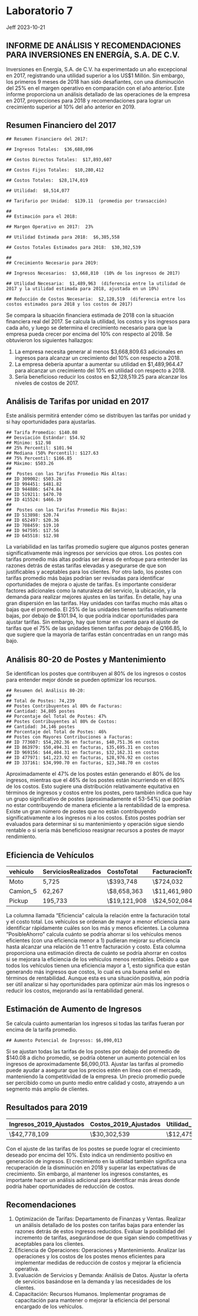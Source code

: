 Laboratorio 7
================
Jeff
2023-10-21

## INFORME DE ANÁLISIS Y RECOMENDACIONES PARA INVERSIONES EN ENERGÍA, S.A. DE C.V.

Inversiones en Energía, S.A. de C.V. ha experimentado un año excepcional
en 2017, registrando una utilidad superior a los US\$1 Millón. Sin
embargo, los primeros 9 meses de 2018 han sido desafiantes, con una
disminución del 25% en el margen operativo en comparación con el año
anterior. Este informe proporciona un análisis detallado de las
operaciones de la empresa en 2017, proyecciones para 2018 y
recomendaciones para lograr un crecimiento superior al 10% del año
anterior en 2019.

## Resumen Financiero del 2017

    ## Resumen Financiero del 2017:

    ## Ingresos Totales:  $36,688,096

    ## Costos Directos Totales:  $17,893,607

    ## Costos Fijos Totales:  $10,280,412

    ## Costos Totales:  $28,174,019

    ## Utilidad:  $8,514,077

    ## Tarifario por Unidad:  $139.11  (promedio por transacción)

    ## 
    ## Estimación para el 2018:

    ## Margen Operativo en 2017:  23%

    ## Utilidad Estimada para 2018:  $6,385,558

    ## Costos Totales Estimados para 2018:  $30,302,539

    ## 
    ## Crecimiento Necesario para 2019:

    ## Ingresos Necesarios:  $3,668,810  (10% de los ingresos de 2017)

    ## Utilidad Necesaria:  $1,489,963  (diferencia entre la utilidad de 2017 y la utilidad estimada para 2018, ajustada en un 10%)

    ## Reducción de Costos Necesaria:  $2,128,519  (diferencia entre los costos estimados para 2018 y los costos de 2017)

Se compara la situación financiera estimada de 2018 con la situación
financiera real del 2017. Se calcula la utilidad, los costos y los
ingresos para cada año, y luego se determina el crecimiento necesario
para que la empresa pueda crecer por encima del 10% con respecto al
2018. Se obtuvieron los siguientes hallazgos:

1.  La empresa necesita generar al menos \$3,668,809.63 adicionales en
    ingresos para alcanzar un crecimiento del 10% con respecto a 2018.
2.  La empresa debería apuntar a aumentar su utilidad en \$1,489,964.47
    para alcanzar un crecimiento del 10% en utilidad con respecto a
    2018.
3.  Sería beneficioso reducir los costos en \$2,128,519.25 para alcanzar
    los niveles de costos de 2017.

## Análisis de Tarifas por unidad en 2017

Este análisis permitirá entender cómo se distribuyen las tarifas por
unidad y si hay oportunidades para ajustarlas.

    ## Tarifa Promedio: $140.08
    ## Desviación Estándar: $54.92
    ## Mínimo: $12.98
    ## 25% Percentil: $101.94
    ## Mediana (50% Percentil): $127.63
    ## 75% Percentil: $166.85
    ## Máximo: $503.26 
    ## 
    ##  Postes con las Tarifas Promedio Más Altas:
    ## ID 309002: $503.26
    ## ID 994451: $481.82
    ## ID 944886: $474.84
    ## ID 519211: $470.70
    ## ID 415524: $466.19 
    ## 
    ##  Postes con las Tarifas Promedio Más Bajas:
    ## ID 513898: $20.74
    ## ID 652497: $20.36
    ## ID 708459: $19.10
    ## ID 947595: $17.56
    ## ID 645518: $12.98

La variabilidad en las tarifas promedio sugiere que algunos postes
generan significativamente más ingresos por servicios que otros. Los
postes con tarifas promedio más altas podrías ser áreas de enfoque para
entender las razones detrás de estas tarifas elevadas y asegurarse de
que son justificables y aceptables para los clientes. Por otro lado, los
postes con tarifas promedio más bajas podrían ser revisadas para
identificar oportunidades de mejora o ajuste de tarifas. Es importante
considerar factores adicionales como la naturaleza del servicio, la
ubicación, y la demanda para realizar mejores ajustes en las tarifas. En
detalle, hay una gran dispersión en las tarifas. Hay unidades con
tarifas mucho más altas o bajas que el promedio. El 25% de las unidades
tienen tarifas relativamente bajas, por debajo de \$101.94, lo que
podría indicar oportunidades para ajustar tarifas. Sin embargo, hay que
tomar en cuenta para el ajuste de tarifas que el 75% de las unidades
tienen tarifas por debajo de Q166.85, lo que sugiere que la mayoría de
tarifas están concentradas en un rango más bajo.

## Análisis 80-20 de Postes y Mantenimiento

Se identifican los postes que contribuyen al 80% de los ingresos o
costos para entender mejor dónde se pueden optimizar los recursos.

    ## Resumen del Análisis 80-20:
    ## 
    ## Total de Postes: 74,239
    ## Postes Contribuyentes al 80% de Facturas:
    ## Cantidad: 34,805 postes
    ## Porcentaje del Total de Postes: 47%
    ## Postes Contribuyentes al 80% de Costos:
    ## Cantidad: 34,146 postes
    ## Porcentaje del Total de Postes: 46%
    ## Postes con Mayores Contribuciones a Facturas:
    ## ID 773607: $54,202.36 en facturas, $40,751.36 en costos
    ## ID 863979: $50,494.31 en facturas, $35,695.31 en costos
    ## ID 969156: $44,404.31 en facturas, $32,162.31 en costos
    ## ID 477971: $41,223.92 en facturas, $28,976.92 en costos
    ## ID 337161: $34,990.70 en facturas, $23,348.70 en costos

Aproximadamente el 47% de los postes están generando el 80% de los
ingresos, mientras que el 46% de los postes están incurriendo en el 80%
de los costos. Esto sugiere una distribución relativamente equitativa en
términos de ingresos y costos entre los postes, pero también indica que
hay un grupo significativo de postes (aproximadamente el 53-54%) que
podrían no estar contribuyendo de manera eficiente a la rentabilidad de
la empresa. Existe un gran número de postes que no están contribuyendo
significativamente a los ingresos ni a los costos. Estos postes podrían
ser evaluados para determinar si su mantenimiento y operación sigue
siendo rentable o si sería más beneficioso reasignar recursos a postes
de mayor rendimiento.

## Eficiencia de Vehículos

<table>
<thead>
<tr>
<th style="text-align:left;">
vehiculo
</th>
<th style="text-align:left;">
ServiciosRealizados
</th>
<th style="text-align:left;">
CostoTotal
</th>
<th style="text-align:left;">
FacturacionTotal
</th>
<th style="text-align:left;">
Eficiencia
</th>
<th style="text-align:left;">
PosibleAhorro
</th>
</tr>
</thead>
<tbody>
<tr>
<td style="text-align:left;">
Moto
</td>
<td style="text-align:left;">
5,725
</td>
<td style="text-align:left;">
\$393,748
</td>
<td style="text-align:left;">
\$724,032
</td>
<td style="text-align:left;">
1.839%
</td>
<td style="text-align:left;">
\$0
</td>
</tr>
<tr>
<td style="text-align:left;">
Camion_5
</td>
<td style="text-align:left;">
62,267
</td>
<td style="text-align:left;">
\$8,658,363
</td>
<td style="text-align:left;">
\$11,461,980
</td>
<td style="text-align:left;">
1.324%
</td>
<td style="text-align:left;">
\$0
</td>
</tr>
<tr>
<td style="text-align:left;">
Pickup
</td>
<td style="text-align:left;">
195,733
</td>
<td style="text-align:left;">
\$19,121,908
</td>
<td style="text-align:left;">
\$24,502,084
</td>
<td style="text-align:left;">
1.281%
</td>
<td style="text-align:left;">
\$0
</td>
</tr>
</tbody>
</table>

La columna llamada “Eficiencia” calcula la relación entre la facturación
total y el costo total. Los vehículos se ordenan de mayor a menor
eficiencia para identificar rápidamente cuáles son los más y menos
eficientes. La columna “PosibleAhorro” calcula cuánto se podría ahorrar
si los vehículos menos eficientes (con una eficiencia menor a 1)
pudieran mejorar su eficiencia hasta alcanzar una relación de 1:1 entre
facturación y costo. Esta columna proporciona una estimación directa de
cuánto se podría ahorrar en costos si se mejorara la eficiencia de los
vehículos menos rentables. Debido a que todos los vehículos tienen una
eficiencia mayor a 1, esto significa que están generando más ingresos
que costos, lo cual es una buena señal en términos de rentabilidad.
Aunque esta es una situación positiva, aún podría ser útil analizar si
hay oportunidades para optimizar aún más los ingresos o reducir los
costos, mejorando así la rentabilidad general.

## Estimación de Aumento de Ingresos

Se calcula cuánto aumentarían los ingresos si todas las tarifas fueran
por encima de la tarifa promedio.

    ## Aumento Potencial de Ingresos: $6,090,013

Si se ajustan todas las tarifas de los postes por debajo del promedio de
\$140.08 a dicho promedio, se podría obtener un aumento potencial en los
ingresos de aproximadamente \$6,090,013. Ajustar las tarifas al promedio
puede ayudar a asegurar que los precios estén en línea con el mercado,
manteniendo la competitividad de la empresa. Un precio promedio puede
ser percibido como un punto medio entre calidad y costo, atrayendo a un
segmento más amplio de clientes.

## Resultados para 2019

<table>
<thead>
<tr>
<th style="text-align:left;">
Ingresos_2019_Ajustados
</th>
<th style="text-align:left;">
Costos_2019_Ajustados
</th>
<th style="text-align:left;">
Utilidad_2019_Estimada
</th>
</tr>
</thead>
<tbody>
<tr>
<td style="text-align:left;">
\$42,778,109
</td>
<td style="text-align:left;">
\$30,302,539
</td>
<td style="text-align:left;">
\$12,475,570
</td>
</tr>
</tbody>
</table>

Con el ajuste de las tarifas de los postes se puede lograr el
crecimiento deseado por encima del 10%. Esto indica un rendimiento
positivo en generación de ingresos. El crecimiento en la utilidad
también significa una recuperación de la disminución en 2018 y superar
las expectativas de crecimiento. Sin embargo, al mantener los ingresos
constantes, es importante hacer un análisis adicional para identificar
más áreas donde podría haber oportunidades de reducción de costos.

## Recomendaciones

1.  Optimización de Tarifas: Departamento de Finanzas y Ventas. Realizar
    un análisis detallado de los postes con tarifas bajas para entender
    las razones detrás de estos ingresos reducidos. Evaluar la
    posibilidad del incremento de tarifas, asegurándose de que sigan
    siendo competitivas y aceptables para los clientes.
2.  Eficiencia de Operaciones: Operaciones y Mantenimiento. Analizar las
    operaciones y los costos de los postes menos eficientes para
    implementar medidas de reducción de costos y mejorar la eficiencia
    operativa.
3.  Evaluación de Servicios y Demanda: Análisis de Datos. Ajustar la
    oferta de servicios basándose en la demanda y las necesidades de los
    clientes.
4.  Capacitación: Recursos Humanos. Implementar programas de
    capacitación para mantener o mejorar la eficiencia del personal
    encargado de los vehículos.
